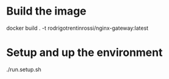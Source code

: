 # Build the image
docker build . -t rodrigotrentinrossi/nginx-gateway:latest

# Setup and up the environment
./run.setup.sh